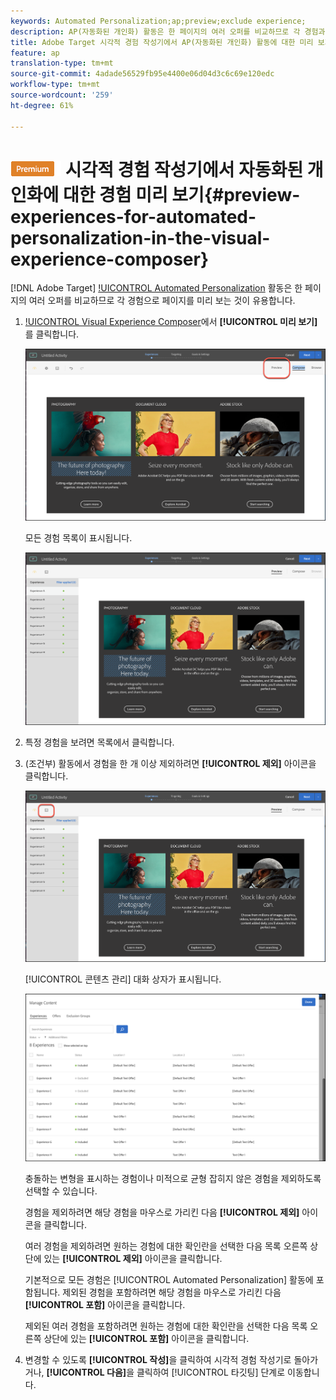 ```yaml
---
keywords: Automated Personalization;ap;preview;exclude experience;
description: AP(자동화된 개인화) 활동은 한 페이지의 여러 오퍼를 비교하므로 각 경험과 함께 페이지를 미리 보는 것이 좋습니다.
title: Adobe Target 시각적 경험 작성기에서 AP(자동화된 개인화) 활동에 대한 미리 보기 환경
feature: ap
translation-type: tm+mt
source-git-commit: 4adade56529fb95e4400e06d04d3c6c69e120edc
workflow-type: tm+mt
source-wordcount: '259'
ht-degree: 61%

---
```



# ![PREMIUM](/help/assets/premium.png) 시각적 경험 작성기에서 자동화된 개인화에 대한 경험 미리 보기{#preview-experiences-for-automated-personalization-in-the-visual-experience-composer}

[!DNL Adobe Target] [!UICONTROL Automated Personalization](AP) 활동은 한 페이지의 여러 오퍼를 비교하므로 각 경험으로 페이지를 미리 보는 것이 유용합니다.

1. [!UICONTROL Visual Experience Composer](VEC)에서 **[!UICONTROL 미리 보기]**&#x200B;를 클릭합니다.

   ![미리 보기 아이콘](/help/c-activities/t-automated-personalization/assets/preview.png)

   모든 경험 목록이 표시됩니다.

   ![미리 보기 환경](/help/c-activities/t-automated-personalization/assets/ap_preview-new.png)

1. 특정 경험을 보려면 목록에서 클릭합니다.

1. (조건부) 활동에서 경험을 한 개 이상 제외하려면 **[!UICONTROL 제외]** 아이콘을 클릭합니다.

   ![제외 아이콘](/help/c-activities/t-automated-personalization/assets/ap_exclude-new.png)

   [!UICONTROL 콘텐츠 관리] 대화 상자가 표시됩니다.

   ![콘텐츠 관리 대화 상자](/help/c-activities/t-automated-personalization/assets/preview-exclude.png)

   충돌하는 변형을 표시하는 경험이나 미적으로 균형 잡히지 않은 경험을 제외하도록 선택할 수 있습니다.

   경험을 제외하려면 해당 경험을 마우스로 가리킨 다음 **[!UICONTROL 제외]** 아이콘을 클릭합니다.

   여러 경험을 제외하려면 원하는 경험에 대한 확인란을 선택한 다음 목록 오른쪽 상단에 있는 **[!UICONTROL 제외]** 아이콘을 클릭합니다.

   기본적으로 모든 경험은 [!UICONTROL Automated Personalization] 활동에 포함됩니다. 제외된 경험을 포함하려면 해당 경험을 마우스로 가리킨 다음 **[!UICONTROL 포함]** 아이콘을 클릭합니다.

   제외된 여러 경험을 포함하려면 원하는 경험에 대한 확인란을 선택한 다음 목록 오른쪽 상단에 있는 **[!UICONTROL 포함]** 아이콘을 클릭합니다.

1. 변경할 수 있도록 **[!UICONTROL 작성]**&#x200B;을 클릭하여 시각적 경험 작성기로 돌아가거나, **[!UICONTROL 다음]**&#x200B;을 클릭하여 [!UICONTROL 타깃팅] 단계로 이동합니다.
